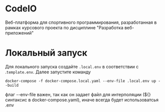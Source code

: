# CodeIO
Веб-платформа для спортивного программирования, разработанная в рамках курсового проекта по дисциплине "Разработка веб-приложений"

# Локальный запуск
Для локального запуска создайте `.local.env` в соответствии с .`template.env`. Далее запустите команду
```
docker-compose -f docker-compose.local.yaml --env-file .local.env up --build
```
флаг --env-file важен, так как он задает файл для интерполяции (${} синтаксис в docker-compose.yaml), иначе всегда будет использоватсья .env
